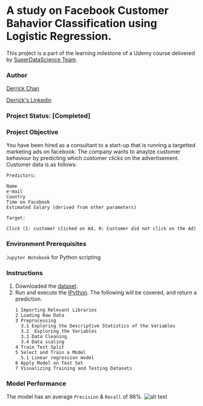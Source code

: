 # A study on Facebook Customer Bahavior Classification using Logistic Regression.
This project is a part of the learning milestone of a Udemy course delivered by [SuperDataScience Team](https://www.udemy.com/machine-learning-classification/). 

### Author
[Derrick Chan](https://github.com/zhenyu92)

[Derrick's Linkedin](https://www.linkedin.com/in/zychan/)

### Project Status: [Completed]

### Project Objective
You have been hired as a consultant to a start-up that is running a targetted marketing ads on facebook. The company wants to anaylze customer behaviour by predicting which customer clicks on the advertisement. 
Customer data is as follows:

`Predictors:`
```
Name
e-mail
Country
Time on Facebook
Estimated Salary (derived from other parameters)
```

`Target:`
```
Click (1: customer clicked on Ad, 0: Customer did not click on the Ad)
```

### Environment Prerequisites
`Jupyter Notebook` for Python scripting

### Instructions
1. Downloaded the [dataset](https://github.com/zhenyu92/ML_Logistic_Regression_FB_Customer_Prediction/blob/master/Facebook_Ads_2.csv).
2. Run and execute the [IPython](https://github.com/zhenyu92/ML_Logistic_Regression_FB_Customer_Prediction/blob/master/Logistic%20Regression%20-%20Customer_Prediction.ipynb).
    The following will be covered, and return a prediction.
    ```
    1 Importing Relevant Libraries
    2 Loading Raw Data
    3 Preprocessing
      3.1 Exploring the Descriptive Statistics of the Variables
      3.2  Exploring the Variables
      3.3 Data Cleaning
      3.4 Data scaling
    4 Train Test Split
    5 Select and Train a Model
      5.1 Linear regression model
    6 Apply Model on Test Set
    7 Visualizing Training and Testing Datasets
    ```
    
### Model Performance
The model has an average `Precision` & `Recall` of 86%.
![alt text](https://github.com/zhenyu92/ML_Logistic_Regression_FB_Customer_Prediction/blob/master/Confusion%20Matrix.JPG "Confusion Matrix")
